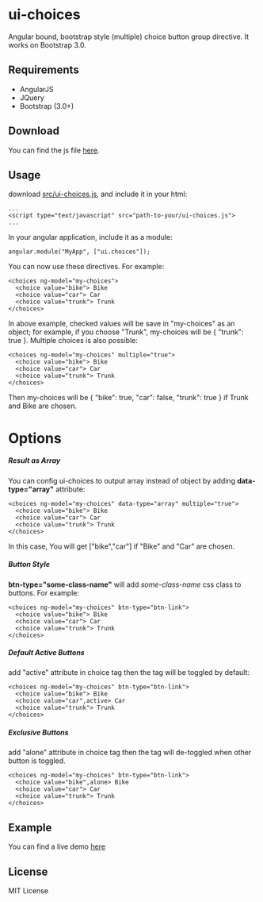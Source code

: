 ui-choices
==========

Angular bound, bootstrap style (multiple) choice button group directive. It works on Bootstrap 3.0.


Requirements
----------
* AngularJS
* JQuery
* Bootstrap (3.0+)

Download
----------
You can find the js file [here](https://raw.github.com/zbryikt/ui-choices/master/src/ui-choices.js).


Usage
----------
download [src/ui-choices.js](https://raw.github.com/zbryikt/ui-choices/master/src/ui-choices.js), and include it in your html:

    ...
    <script type="text/javascript" src="path-to-your/ui-choices.js">
    ...

In your angular application, include it as a module:

    angular.module("MyApp", ["ui.choices"]);

You can now use these directives. For example:

    <choices ng-model="my-choices">
      <choice value="bike"> Bike
      <choice value="car"> Car
      <choice value="trunk"> Trunk
    </choices>

In above example, checked values will be save in "my-choices" as an object; for example, if you choose "Trunk", my-choices will be { "trunk": true }. Multiple choices is also possible:

    <choices ng-model="my-choices" multiple="true">
      <choice value="bike"> Bike
      <choice value="car"> Car
      <choice value="trunk"> Trunk
    </choices>

Then my-choices will be { "bike": true, "car": false, "trunk": true } if Trunk and Bike are chosen.

Options
==========

##### Result as Array

You can config ui-choices to output array instead of object by adding **data-type="array"** attribute:

    <choices ng-model="my-choices" data-type="array" multiple="true">
      <choice value="bike"> Bike
      <choice value="car"> Car
      <choice value="trunk"> Trunk
    </choices>

In this case, You will get ["bike","car"] if "Bike" and "Car" are chosen.

##### Button Style

**btn-type="some-class-name"** will add *some-class-name* css class to buttons. For example:

    <choices ng-model="my-choices" btn-type="btn-link">
      <choice value="bike"> Bike
      <choice value="car"> Car
      <choice value="trunk"> Trunk
    </choices>

##### Default Active Buttons

add "active" attribute in choice tag then the tag will be toggled by default:

    <choices ng-model="my-choices" btn-type="btn-link">
      <choice value="bike"> Bike
      <choice value="car",active> Car
      <choice value="trunk"> Trunk
    </choices>

##### Exclusive Buttons

add "alone" attribute in choice tag then the tag will de-toggled when other button is toggled.

    <choices ng-model="my-choices" btn-type="btn-link">
      <choice value="bike",alone> Bike
      <choice value="car"> Car
      <choice value="trunk"> Trunk
    </choices>


Example
----------
You can find a live demo [here](http://zbryikt.github.io/ui-choices/)


License
----------
MIT License
